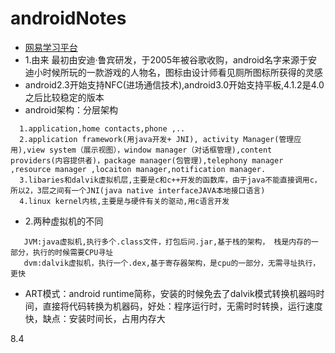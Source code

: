 # androidNotes

* [网易学习平台](http://study.163.com/category/android?utm_source=baidu&utm_medium=cpc&utm_campaign=affiliate&utm_term=IT-213&utm_content=SEM)
* 1.由来
   最初由安迪·鲁宾研发，于2005年被谷歌收购，android名字来源于安迪小时候所玩的一款游戏的人物名，图标由设计师看见厕所图标所获得的灵感
* android2.3开始支持NFC(进场通信技术),android3.0开始支持平板,4.1.2是4.0之后比较稳定的版本
* android架构：分层架构
```
  1.application,home contacts,phone ,..
  2.application framework(用java开发+ JNI), activity Manager(管理应用),view system（展示视图），window manager（对话框管理),content providers(内容提供者)，package manager(包管理),telephony manager ,resource manager ,locaiton manager,notification manager.
  3.libaries和dalvik虚拟机层,主要是c和c++开发的函数库，由于java不能直接调用c，所以2，3层之间有一个JNI(java native interfaceJAVA本地接口语言)
  4.linux kernel内核,主要是与硬件有关的驱动,用c语言开发
```
* 2.两种虚拟机的不同
```
   JVM:java虚拟机,执行多个.class文件，打包后问.jar,基于栈的架构， 栈是内存的一部分，执行的时候需要CPU寻址
   dvm:dalvik虚拟机，执行一个.dex,基于寄存器架构，是cpu的一部分，无需寻址执行，更快
```
* ART模式：android runtime简称，安装的时候免去了dalvik模式转换机器吗时间，直接将代码转换为机器码，好处：程序运行时，无需时时转换，运行速度快，缺点：安装时间长，占用内存大

8.4

